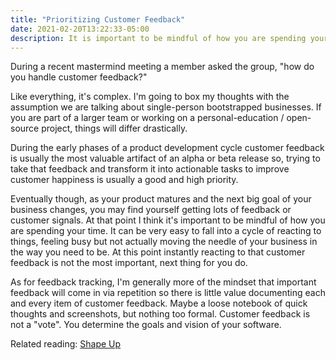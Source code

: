 ```yaml
---
title: "Prioritizing Customer Feedback"
date: 2021-02-20T13:22:33-05:00
description: It is important to be mindful of how you are spending your time. It can be very easy to fall into a cycle of reacting to things, feeling busy but not actually moving the needle of your business in the way you need to be.
---
```


During a recent mastermind meeting a member asked the group, "how do you handle customer feedback?"

Like everything, it's complex. I'm going to box my thoughts with the assumption we are talking about single-person bootstrapped businesses. If you are part of a larger team or working on a personal-education / open-source project, things will differ drastically.

During the early phases of a product development cycle customer feedback is usually the most valuable artifact of an alpha or beta release so, trying to take that feedback and transform it into actionable tasks to improve customer happiness is usually a good and high priority.

Eventually though, as your product matures and the next big goal of your business changes, you may find yourself getting lots of feedback or customer signals. At that point I think it's important to be mindful of how you are spending your time. It can be very easy to fall into a cycle of reacting to things, feeling busy but not actually moving the needle of your business in the way you need to be. At this point instantly reacting to that customer feedback is not the most important, next thing for you do.

As for feedback tracking, I'm generally more of the mindset that important feedback will come in via repetition so there is little value documenting each and every item of customer feedback. Maybe a loose notebook of quick thoughts and screenshots, but nothing too formal. Customer feedback is not a "vote". You determine the goals and vision of your software.

Related reading: [Shape Up](https://basecamp.com/shapeup)
